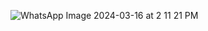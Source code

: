 ![WhatsApp Image 2024-03-16 at 2 11 21 PM](https://github.com/jonathan2406/A_D_ShinobiDelCodigo/assets/124297233/989833f4-390a-404a-b2d1-1dc324f64b58)
